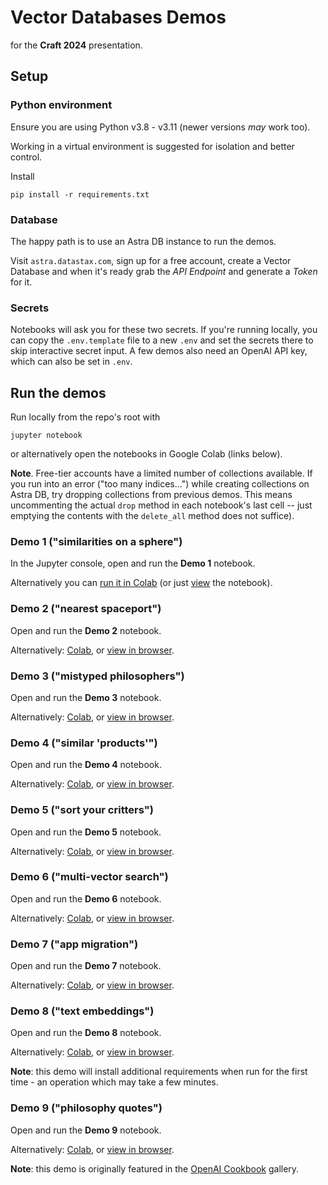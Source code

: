 # Vector Databases Demos

for the **Craft 2024** presentation.

## Setup

### Python environment

Ensure you are using Python v3.8 - v3.11 (newer versions _may_ work too).

Working in a virtual environment is suggested for isolation and better control.

Install

```
pip install -r requirements.txt
```

### Database

The happy path is to use an Astra DB instance to run the demos.

Visit `astra.datastax.com`, sign up for a free account, create a Vector Database
and when it's ready grab the _API Endpoint_ and generate a _Token_ for it.

### Secrets

Notebooks will ask you for these two secrets. If you're running locally, you can
copy the `.env.template` file to a new `.env` and set the secrets there to skip
interactive secret input. A few demos also need an OpenAI API key, which can also
be set in `.env`.

## Run the demos

Run locally from the repo's root with

```
jupyter notebook
```

or alternatively open the notebooks in Google Colab (links below).

**Note**. Free-tier accounts have a limited number of collections available.
If you run into an error ("too many indices...") while creating collections on
Astra DB, try dropping collections from previous demos. This means uncommenting
the actual `drop` method in each notebook's last cell -- just emptying the contents
with the `delete_all` method does not suffice).

### Demo 1 ("similarities on a sphere")

In the Jupyter console, open and run the **Demo 1** notebook.

Alternatively you can [run it in Colab](https://colab.research.google.com/github/hemidactylus/craft2024_demos/blob/main/demo1_Similarities_on_a_sphere.ipynb) (or just [view](demo1_Similarities_on_a_sphere.ipynb) the notebook).

### Demo 2 ("nearest spaceport")

Open and run the **Demo 2** notebook.

Alternatively: [Colab](https://colab.research.google.com/github/hemidactylus/craft2024_demos/blob/main/demo2_Nearest_spaceport.ipynb), or [view in browser](demo2_Nearest_spaceport.ipynb).

### Demo 3 ("mistyped philosophers")

Open and run the **Demo 3** notebook.

Alternatively: [Colab](https://colab.research.google.com/github/hemidactylus/craft2024_demos/blob/main/demo3_Mistyped_philosophers.ipynb), or [view in browser](demo3_Mistyped_philosophers.ipynb).

### Demo 4 ("similar 'products'")

Open and run the **Demo 4** notebook.

Alternatively: [Colab](https://colab.research.google.com/github/hemidactylus/craft2024_demos/blob/main/demo4_Similar_products.ipynb), or [view in browser](demo4_Similar_products.ipynb).

### Demo 5 ("sort your critters")

Open and run the **Demo 5** notebook.

Alternatively: [Colab](https://colab.research.google.com/github/hemidactylus/craft2024_demos/blob/main/demo5_Sort_your_critters.ipynb), or [view in browser](demo5_Sort_your_critters.ipynb).

### Demo 6 ("multi-vector search")

Open and run the **Demo 6** notebook.

Alternatively: [Colab](https://colab.research.google.com/github/hemidactylus/craft2024_demos/blob/main/demo6_Multi_vectors.ipynb), or [view in browser](demo6_Multi_vectors.ipynb).

### Demo 7 ("app migration")

Open and run the **Demo 7** notebook.

Alternatively: [Colab](https://colab.research.google.com/github/hemidactylus/craft2024_demos/blob/main/demo7_Migrate_app_Chroma_to_Astra.ipynb), or [view in browser](demo7_Migrate_app_Chroma_to_Astra.ipynb).

### Demo 8 ("text embeddings")

Open and run the **Demo 8** notebook.

Alternatively: [Colab](https://colab.research.google.com/github/hemidactylus/craft2024_demos/blob/main/demo8_Text_embeddings.ipynb), or [view in browser](demo8_Text_embeddings.ipynb).

**Note**: this demo will install additional requirements when run for the first time - an operation which may take a few minutes.

### Demo 9 ("philosophy quotes")

Open and run the **Demo 9** notebook.

Alternatively: [Colab](https://colab.research.google.com/github/hemidactylus/craft2024_demos/blob/main/demo9_Philosophical_Quotes.ipynb), or [view in browser](demo9_Philosophical_Quotes.ipynb).

**Note**: this demo is originally featured in the [OpenAI Cookbook](https://github.com/openai/openai-cookbook/tree/main/examples/vector_databases/cassandra_astradb#rag-with-astra-db-and-cassandra) gallery.
